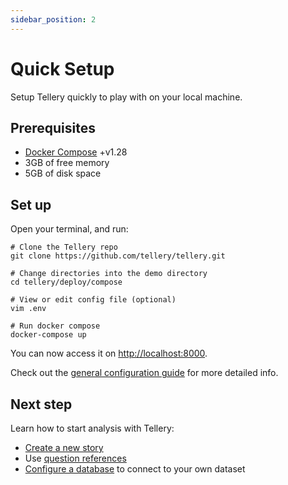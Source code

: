 ```yaml
---
sidebar_position: 2
---
```


# Quick Setup

Setup Tellery quickly to play with on your local machine.

## Prerequisites

- [Docker Compose](https://docs.docker.com/compose/install/) +v1.28
- 3GB of free memory
- 5GB of disk space

## Set up

Open your terminal, and run:

```shell
# Clone the Tellery repo
git clone https://github.com/tellery/tellery.git

# Change directories into the demo directory
cd tellery/deploy/compose

# View or edit config file (optional)
vim .env

# Run docker compose
docker-compose up
```

You can now access it on [http://localhost:8000](http://localhost:8000).

Check out the [general configuration guide](https://github.com/tellery/tellery/tree/master/deploy/compose#environments) for more detailed info.


## Next step


Learn how to start analysis with Tellery:

* [Create a new story](/docs/how-to-use/create-story)
* Use [question references](/docs/how-to-use/question-referencing)
* [Configure a database](/docs/how-to-use/configure-database) to connect to your own dataset
